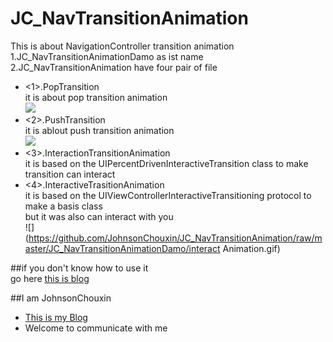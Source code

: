# JC_NavTransitionAnimation
This is about NavigationController transition animation<br>
1.JC_NavTransitionAnimationDamo as ist name<br>
2.JC_NavTransitionAnimation have four pair of file<br>
  * <1>.PopTransition<br>
     it is about pop transition animation<br>
![](https://github.com/JohnsonChouxin/JC_NavTransitionAnimation/raw/master/JC_NavTransitionAnimationDamo/PopAnimation.gif)
  * <2>.PushTransition<br>
      it is ablout push transition animation<br>
![](https://github.com/JohnsonChouxin/JC_NavTransitionAnimation/raw/master/JC_NavTransitionAnimationDamo/PushAnimation.gif)
  * <3>.InteractionTransitionAnimation<br>
      it is based on the UIPercentDrivenInteractiveTransition class to make transition can interact<br>
  * <4>.InteractiveTrasitionAnimation<br>
      it is based on the UIViewControllerInteractiveTransitioning protocol to make a basis class<br>
      but it was also can interact with you<br>
![](https://github.com/JohnsonChouxin/JC_NavTransitionAnimation/raw/master/JC_NavTransitionAnimationDamo/interact Animation.gif)

##if you don't know how to use it<br>
   go here [this is blog](http://www.jianshu.com/p/59224648828b#)<br>

##I am JohnsonChouxin
  * [This is my Blog](http://www.jianshu.com/users/91577acf333a/latest_articles)<br>
  * Welcome to communicate with me
